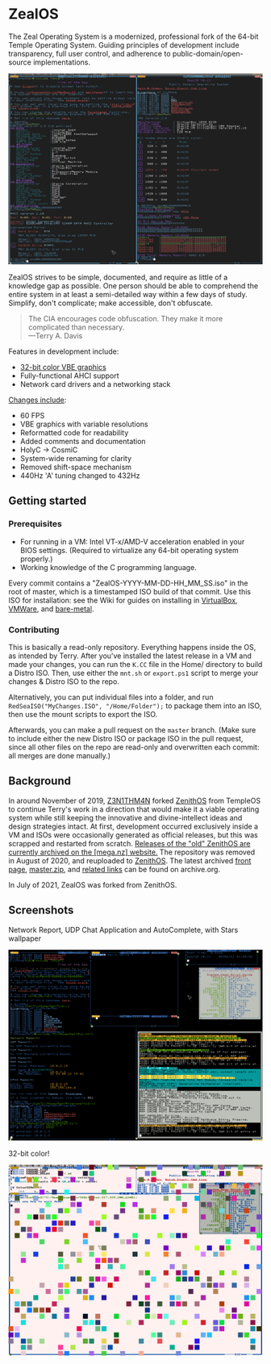 # ZealOS

The Zeal Operating System is a modernized, professional fork of the 64-bit Temple Operating System. Guiding principles of development include transparency, full user control, and adherence to public-domain/open-source implementations.

![](/screenshots/screenshot2.png)

ZealOS strives to be simple, documented, and require as little of a knowledge gap as possible. One person should be able to comprehend the entire system in at least a semi-detailed way within a few days of study.
Simplify, don't complicate; make accessible, don't obfuscate.

> The CIA encourages code obfuscation. They make it more complicated than necessary.\
—Terry A. Davis

Features in development include:
  - [32-bit color VBE graphics](https://github.com/TempleProgramming/HolyGL)
  - Fully-functional AHCI support
  - Network card drivers and a networking stack

[Changes include](https://zeal-operating-system.github.io/ZealOS/Doc/ChangeLog.DD.html):
  - 60 FPS
  - VBE graphics with variable resolutions
  - Reformatted code for readability
  - Added comments and documentation
  - HolyC -> CosmiC
  - System-wide renaming for clarity
  - Removed shift-space mechanism
  - 440Hz 'A' tuning changed to 432Hz

## Getting started

### Prerequisites

- For running in a VM: Intel VT-x/AMD-V acceleration enabled in your BIOS settings. (Required to virtualize any 64-bit operating system properly.)
- Working knowledge of the C programming language.

Every commit contains a "ZealOS-YYYY-MM-DD-HH_MM_SS.iso" in the root of master, which is a timestamped ISO build of that commit. Use this ISO for installation: see the Wiki for guides on installing in [VirtualBox](https://github.com/Zeal-Operating-System/ZealOS/wiki/Installing-(Virtualbox)), [VMWare](https://github.com/Zeal-Operating-System/ZealOS/wiki/Installing-(VMWare)), and [bare-metal](https://github.com/Zeal-Operating-System/ZealOS/wiki/Installing-(Bare%E2%80%90metal)).

### Contributing

This is basically a read-only repository. Everything happens inside the OS, as intended by Terry. After you've installed the latest release in a VM and made your changes, you can run the `K.CC` file in the Home/ directory to build a Distro ISO. Then, use either the `mnt.sh` or `export.ps1` script to merge your changes & Distro ISO to the repo. 

Alternatively, you can put individual files into a folder, and run `RedSeaISO("MyChanges.ISO", "/Home/Folder");` to package them into an ISO, then use the mount scripts to export the ISO.

Afterwards, you can make a pull request on the `master` branch. (Make sure to include either the new Distro ISO or package ISO in the pull request, since all other files on the repo are read-only and overwritten each commit: all merges are done manually.)

## Background

In around November of 2019, [Z3N1THM4N](https://github.com/Z3N1THM4N) forked [ZenithOS](https://github.com/ZenithOS/ZenithOS) from TempleOS to continue Terry's work in a direction that would make it a viable operating system while still keeping the innovative and divine-intellect ideas and design strategies intact. At first, development occurred exclusively inside a VM and ISOs were occasionally generated as official releases, but this was scrapped and restarted from scratch. [Releases of the "old" ZenithOS are currently archived on the [mega.nz] website.](https://mega.nz/#F!ZIEGmSRQ!qvL6Wk6THzE-dazkfT6N3Q) The repository was removed in August of 2020, and reuploaded to [ZenithOS](https://github.com/ZenithOS/ZenithOS). The latest archived [front page](https://web.archive.org/web/20200811190005/https://github.com/VoidNV/ZenithOS/), [master.zip](https://web.archive.org/web/20200811190054/https://codeload.github.com/VoidNV/ZenithOS/zip/master), and [related links](https://web.archive.org/web/*/https://github.com/VoidNV/ZenithOS/*) can be found on archive.org.

In July of 2021, ZealOS was forked from ZenithOS.

## Screenshots

Network Report, UDP Chat Application and AutoComplete, with Stars wallpaper

![](/screenshots/screenshot3.png)

32-bit color!

![](/screenshots/screenshot1.png)
